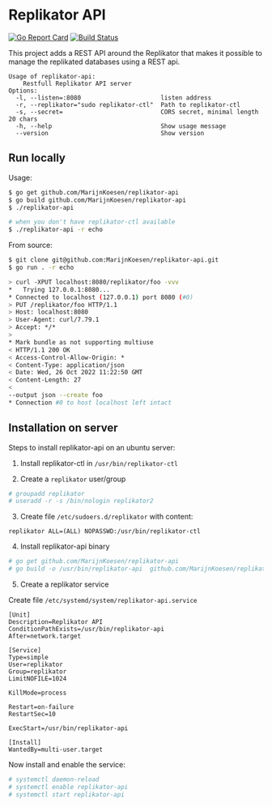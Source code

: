 # Replikator API

[![Go Report Card](https://goreportcard.com/badge/github.com/marijnkoesen/replikator-api)](https://goreportcard.com/report/github.com/marijnkoesen/replikator-api)
[![Build Status](https://travis-ci.org/MarijnKoesen/replikator-api.svg?branch=master)](https://travis-ci.org/MarijnKoesen/replikator-api)

This project adds a REST API around the Replikator that makes it possible to manage the replikated databases using a
REST api.

```
Usage of replikator-api:
	Restfull Replikator API server
Options:
  -l, --listen=:8080                      listen address
  -r, --replikator="sudo replikator-ctl"  Path to replikator-ctl
  -s, --secret=                           CORS secret, minimal length 20 chars
  -h, --help                              Show usage message
  --version                               Show version
```

## Run locally

Usage:

```bash
$ go get github.com/MarijnKoesen/replikator-api
$ go build github.com/MarijnKoesen/replikator-api
$ ./replikator-api

# when you don't have replikator-ctl available
$ ./replikator-api -r echo
```

From source:

```bash
$ git clone git@github.com:MarijnKoesen/replikator-api.git
$ go run . -r echo
```

```bash
> curl -XPUT localhost:8080/replikator/foo -vvv
*   Trying 127.0.0.1:8080...
* Connected to localhost (127.0.0.1) port 8080 (#0)
> PUT /replikator/foo HTTP/1.1
> Host: localhost:8080
> User-Agent: curl/7.79.1
> Accept: */*
>
* Mark bundle as not supporting multiuse
< HTTP/1.1 200 OK
< Access-Control-Allow-Origin: *
< Content-Type: application/json
< Date: Wed, 26 Oct 2022 11:22:50 GMT
< Content-Length: 27
<
--output json --create foo
* Connection #0 to host localhost left intact
```

## Installation on server

Steps to install replikator-api on an ubuntu server:

1) Install replikator-ctl in `/usr/bin/replikator-ctl`

2) Create a `replikator` user/group


```bash
# groupadd replikator
# useradd -r -s /bin/nologin replikator2
```

3) Create file `/etc/sudoers.d/replikator` with content:

```sudoers
replikator ALL=(ALL) NOPASSWD:/usr/bin/replikator-ctl
```

4) Install replikator-api binary

```bash
# go get github.com/MarijnKoesen/replikator-api
# go build -o /usr/bin/replikator-api  github.com/MarijnKoesen/replikator-api
```

5) Create a replikator service

Create file `/etc/systemd/system/replikator-api.service`

```service
[Unit]
Description=Replikator API
ConditionPathExists=/usr/bin/replikator-api
After=network.target

[Service]
Type=simple
User=replikator
Group=replikator
LimitNOFILE=1024

KillMode=process

Restart=on-failure
RestartSec=10

ExecStart=/usr/bin/replikator-api

[Install]
WantedBy=multi-user.target
```

Now install and enable the service:

```bash
# systemctl daemon-reload
# systemctl enable replikator-api
# systemctl start replikator-api
```
